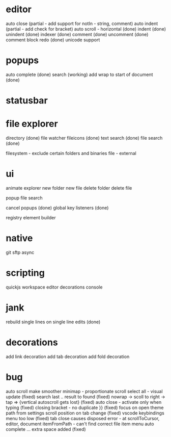 # editor
auto close (partial - add support for notIn - string, comment)
auto indent (partial - add check for bracket)
auto scroll - horizontal (done)
indent (done)
unindent (done)
indexer (done)
comment (done)
uncomment (done)
comment block
redo (done)
unicode support

# popups
auto complete (done)
search (working) 
add wrap to start of document (done)

# statusbar

# file explorer
directory (done)
file watcher
fileicons (done)
text search (done)
file search (done)

filesystem - exclude certain folders and binaries
file - external

# ui
animate explorer
new folder
new file
delete folder
delete file

popup
file search

cancel popups (done)
global key listeners (done)

registry
element
builder

# native
git
sftp
async
# scripting
quickjs
workspace
editor
decorations
console

# jank
rebuild single lines on single line edits (done)

# decorations
add link decoration
add tab decoration
add fold decoration

# bug
auto scroll make smoother
minimap - proportionate scroll
select all - visual update (fixed)
search last .. result to found (fixed)
nowrap -> scoll to right -> tap => {vertical autoscroll gets lost} (fixed)
auto close - activate only when typing (fixed)
closing bracket - no duplicate }} (fixed)
focus on open
theme path from settings
scroll position on tab change (fixed)
vscode keybindings
menu too low (fixed)
tab close causes disposed error - at scrollToCursor, editor, document
itemFromPath - can't find correct file item
menu auto complete ... extra space added (fixed)
